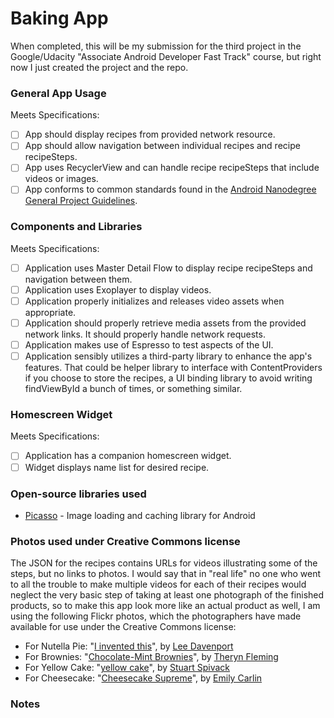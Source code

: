 # Baking App
When completed, this will be my submission for the third project in the Google/Udacity "Associate Android Developer Fast Track" course, but right now I just created the project and the repo.

### General App Usage
Meets Specifications:

* [ ] App should display recipes from provided network resource.
* [ ] App should allow navigation between individual recipes and recipe recipeSteps.
* [ ] App uses RecyclerView and can handle recipe recipeSteps that include videos or images.
* [ ] App conforms to common standards found in the [Android Nanodegree General Project Guidelines](http://udacity.github.io/android-nanodegree-guidelines/core.html).

### Components and Libraries
Meets Specifications:

* [ ] Application uses Master Detail Flow to display recipe recipeSteps and navigation between them.
* [ ] Application uses Exoplayer to display videos.
* [ ] Application properly initializes and releases video assets when appropriate.
* [ ] Application should properly retrieve media assets from the provided network links. It should properly handle network requests.
* [ ] Application makes use of Espresso to test aspects of the UI.
* [ ] Application sensibly utilizes a third-party library to enhance the app's features. That could be helper library to interface with ContentProviders if you choose to store the recipes, a UI binding library to avoid writing findViewById a bunch of times, or something similar.

### Homescreen Widget
Meets Specifications:

* [ ] Application has a companion homescreen widget.
* [ ] Widget displays name list for desired recipe.

### Open-source libraries used

* [Picasso](http://square.github.io/picasso/) - Image loading and caching library for Android

### Photos used under Creative Commons license

The JSON for the recipes contains URLs for videos illustrating some of the steps, but no links to photos. I would say that in "real life" no one who went to all the trouble to make multiple videos for each of their recipes would neglect the very basic step of taking at least one photograph of the finished products, so to make this app look more like an actual product as well, I am using the following Flickr photos, which the photographers have made available for use under the Creative Commons license:

* For Nutella Pie: "[I invented this](https://www.flickr.com/photos/leedav/4328677446/)", by [Lee Davenport](https://www.flickr.com/people/leedav/)
* For Brownies: "[Chocolate-Mint Brownies](https://www.flickr.com/photos/theryn/5727350257/)", by [Theryn Fleming](https://www.flickr.com/people/theryn/)
* For Yellow Cake: "[yellow cake](https://www.flickr.com/photos/stuart_spivack/2584637478/)", by [Stuart Spivack](https://www.flickr.com/people/stuart_spivack/)
* For Cheesecake: "[Cheesecake Supreme](https://www.flickr.com/photos/cuttingboard/2699220126)", by [Emily Carlin](https://www.flickr.com/people/cuttingboard/)

### Notes
